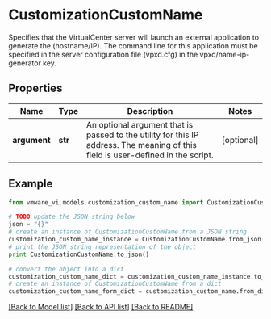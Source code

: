 # CustomizationCustomName

Specifies that the VirtualCenter server will launch an external application to generate the (hostname/IP).  The command line for this application must be specified in the server configuration file (vpxd.cfg) in the vpxd/name-ip-generator key. 

## Properties
Name | Type | Description | Notes
------------ | ------------- | ------------- | -------------
**argument** | **str** | An optional argument that is passed to the utility for this IP address.  The meaning of this field is user-defined in the script.  | [optional] 

## Example

```python
from vmware_vi.models.customization_custom_name import CustomizationCustomName

# TODO update the JSON string below
json = "{}"
# create an instance of CustomizationCustomName from a JSON string
customization_custom_name_instance = CustomizationCustomName.from_json(json)
# print the JSON string representation of the object
print CustomizationCustomName.to_json()

# convert the object into a dict
customization_custom_name_dict = customization_custom_name_instance.to_dict()
# create an instance of CustomizationCustomName from a dict
customization_custom_name_form_dict = customization_custom_name.from_dict(customization_custom_name_dict)
```
[[Back to Model list]](../README.md#documentation-for-models) [[Back to API list]](../README.md#documentation-for-api-endpoints) [[Back to README]](../README.md)



